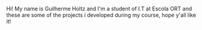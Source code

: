 Hi! My name is Guilherme Holtz and I'm a student of I.T at Escola ORT and these are some of the projects i developed during my course, hope y'all like it!
